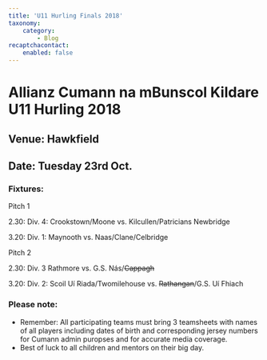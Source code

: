 ```yaml
---
title: 'U11 Hurling Finals 2018'
taxonomy:
    category:
        - Blog
recaptchacontact:
    enabled: false
---
```


# Allianz Cumann na mBunscol Kildare U11 Hurling 2018
## Venue: Hawkfield 
## Date: Tuesday 23rd Oct. 

### Fixtures: 

Pitch 1           

2.30: Div. 4: Crookstown/Moone vs. Kilcullen/Patricians Newbridge

3.20: Div. 1: Maynooth vs. Naas/Clane/Celbridge

 

Pitch 2

2.30: Div. 3 Rathmore vs. G.S. Nás/~~Cappagh~~

3.20: Div. 2: Scoil Uí Riada/Twomilehouse vs. ~~Rathangan~~/G.S. Uí Fhiach

### Please note: 
* Remember: All participating teams must bring 3 teamsheets with names of all players including dates of birth and corresponding jersey numbers for Cumann admin puropses and for accurate media coverage.
* Best of luck to all children and mentors on their big day.